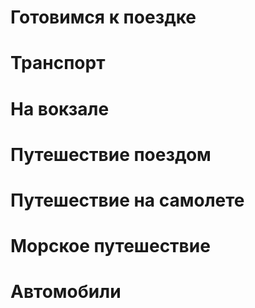
# Готовимся к поездке
# Транспорт
# На вокзале
# Путешествие поездом
# Путешествие на самолете
# Морское путешествие
# Автомобили